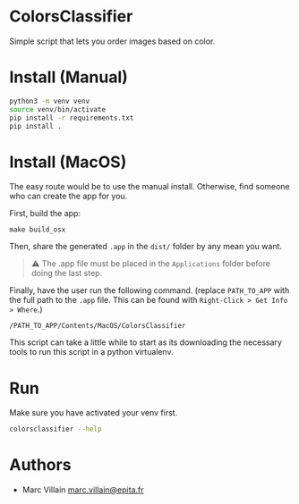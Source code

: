 ColorsClassifier
===

Simple script that lets you order images based on color.

# Install (Manual)

```bash
python3 -m venv venv
source venv/bin/activate
pip install -r requirements.txt
pip install .
```

# Install (MacOS)

The easy route would be to use the manual install. Otherwise, find someone who can create the app for you.

First, build the app:
```
make build_osx
```

Then, share the generated `.app` in the `dist/` folder by any mean you want.

> :warning: The .app file must be placed in the `Applications` folder before doing the last step.

Finally, have the user run the following command. (replace `PATH_TO_APP` with the full path to the `.app` file. This can be found with `Right-Click > Get Info > Where`.)
```
/PATH_TO_APP/Contents/MacOS/ColorsClassifier
```

This script can take a little while to start as its downloading the necessary tools to run this script in a python virtualenv.

# Run

Make sure you have activated your venv first.

```bash
colorsclassifier --help
```

# Authors

* Marc Villain <marc.villain@epita.fr>
